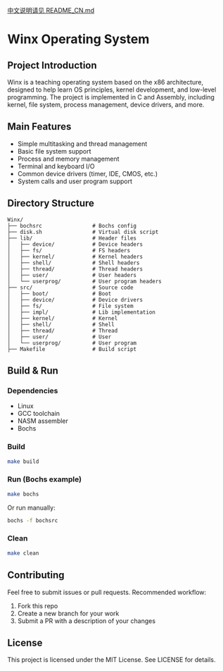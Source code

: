 [中文说明请见 README_CN.md](./README_CN.md)

# Winx Operating System

## Project Introduction
Winx is a teaching operating system based on the x86 architecture, designed to help learn OS principles, kernel development, and low-level programming. The project is implemented in C and Assembly, including kernel, file system, process management, device drivers, and more.

## Main Features
- Simple multitasking and thread management
- Basic file system support
- Process and memory management
- Terminal and keyboard I/O
- Common device drivers (timer, IDE, CMOS, etc.)
- System calls and user program support

## Directory Structure
```
Winx/
├── bochsrc                # Bochs config
├── disk.sh                # Virtual disk script
├── lib/                   # Header files
│   ├── device/            # Device headers
│   ├── fs/                # FS headers
│   ├── kernel/            # Kernel headers
│   ├── shell/             # Shell headers
│   ├── thread/            # Thread headers
│   ├── user/              # User headers
│   └── userprog/          # User program headers
├── src/                   # Source code
│   ├── boot/              # Boot
│   ├── device/            # Device drivers
│   ├── fs/                # File system
│   ├── impl/              # Lib implementation
│   ├── kernel/            # Kernel
│   ├── shell/             # Shell
│   ├── thread/            # Thread
│   ├── user/              # User
│   └── userprog/          # User program
├── Makefile               # Build script
```

## Build & Run
### Dependencies
- Linux
- GCC toolchain
- NASM assembler
- Bochs

### Build
```bash
make build
```

### Run (Bochs example)
```bash
make bochs
```
Or run manually:
```bash
bochs -f bochsrc
```

### Clean
```bash
make clean
```

## Contributing
Feel free to submit issues or pull requests. Recommended workflow:
1. Fork this repo
2. Create a new branch for your work
3. Submit a PR with a description of your changes

## License
This project is licensed under the MIT License. See LICENSE for details. 